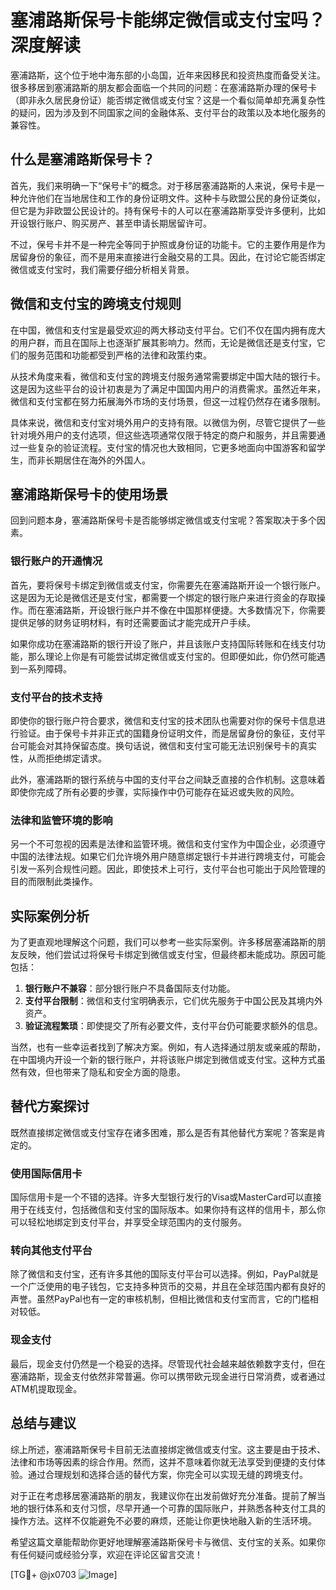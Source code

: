 # 塞浦路斯保号卡能绑定微信或支付宝吗？深度解读

塞浦路斯，这个位于地中海东部的小岛国，近年来因移民和投资热度而备受关注。很多移居到塞浦路斯的朋友都会面临一个共同的问题：在塞浦路斯办理的保号卡（即非永久居民身份证）能否绑定微信或支付宝？这是一个看似简单却充满复杂性的疑问，因为涉及到不同国家之间的金融体系、支付平台的政策以及本地化服务的兼容性。

## 什么是塞浦路斯保号卡？

首先，我们来明确一下“保号卡”的概念。对于移居塞浦路斯的人来说，保号卡是一种允许他们在当地居住和工作的身份证明文件。这种卡与欧盟公民的身份证类似，但它是为非欧盟公民设计的。持有保号卡的人可以在塞浦路斯享受许多便利，比如开设银行账户、购买房产、甚至申请长期居留许可。

不过，保号卡并不是一种完全等同于护照或身份证的功能卡。它的主要作用是作为居留身份的象征，而不是用来直接进行金融交易的工具。因此，在讨论它能否绑定微信或支付宝时，我们需要仔细分析相关背景。

## 微信和支付宝的跨境支付规则

在中国，微信和支付宝是最受欢迎的两大移动支付平台。它们不仅在国内拥有庞大的用户群，而且在国际上也逐渐扩展其影响力。然而，无论是微信还是支付宝，它们的服务范围和功能都受到严格的法律和政策约束。

从技术角度来看，微信和支付宝的跨境支付服务通常需要绑定中国大陆的银行卡。这是因为这些平台的设计初衷是为了满足中国国内用户的消费需求。虽然近年来，微信和支付宝都在努力拓展海外市场的支付场景，但这一过程仍然存在诸多限制。

具体来说，微信和支付宝对境外用户的支持有限。以微信为例，尽管它提供了一些针对境外用户的支付选项，但这些选项通常仅限于特定的商户和服务，并且需要通过一些复杂的验证流程。支付宝的情况也大致相同，它更多地面向中国游客和留学生，而非长期居住在海外的外国人。

## 塞浦路斯保号卡的使用场景

回到问题本身，塞浦路斯保号卡是否能够绑定微信或支付宝呢？答案取决于多个因素。

### 银行账户的开通情况

首先，要将保号卡绑定到微信或支付宝，你需要先在塞浦路斯开设一个银行账户。这是因为无论是微信还是支付宝，都需要一个绑定的银行账户来进行资金的存取操作。而在塞浦路斯，开设银行账户并不像在中国那样便捷。大多数情况下，你需要提供足够的财务证明材料，有时还需要面试才能完成开户手续。

如果你成功在塞浦路斯的银行开设了账户，并且该账户支持国际转账和在线支付功能，那么理论上你是有可能尝试绑定微信或支付宝的。但即便如此，你仍然可能遇到一系列障碍。

### 支付平台的技术支持

即使你的银行账户符合要求，微信和支付宝的技术团队也需要对你的保号卡信息进行验证。由于保号卡并非正式的国籍身份证明文件，而是居留身份的象征，支付平台可能会对其持保留态度。换句话说，微信和支付宝可能无法识别保号卡的真实性，从而拒绝绑定请求。

此外，塞浦路斯的银行系统与中国的支付平台之间缺乏直接的合作机制。这意味着即使你完成了所有必要的步骤，实际操作中仍可能存在延迟或失败的风险。

### 法律和监管环境的影响

另一个不可忽视的因素是法律和监管环境。微信和支付宝作为中国企业，必须遵守中国的法律法规。如果它们允许境外用户随意绑定银行卡并进行跨境支付，可能会引发一系列合规性问题。因此，即使技术上可行，支付平台也可能出于风险管理的目的而限制此类操作。

## 实际案例分析

为了更直观地理解这个问题，我们可以参考一些实际案例。许多移居塞浦路斯的朋友反映，他们尝试过将保号卡绑定到微信或支付宝，但最终都未能成功。原因可能包括：

1. **银行账户不兼容**：部分银行账户不具备国际支付功能。
2. **支付平台限制**：微信和支付宝明确表示，它们优先服务于中国公民及其境内外资产。
3. **验证流程繁琐**：即使提交了所有必要文件，支付平台仍可能要求额外的信息。

当然，也有一些幸运者找到了解决方案。例如，有人选择通过朋友或亲戚的帮助，在中国境内开设一个新的银行账户，并将该账户绑定到微信或支付宝。这种方式虽然有效，但也带来了隐私和安全方面的隐患。

## 替代方案探讨

既然直接绑定微信或支付宝存在诸多困难，那么是否有其他替代方案呢？答案是肯定的。

### 使用国际信用卡

国际信用卡是一个不错的选择。许多大型银行发行的Visa或MasterCard可以直接用于在线支付，包括微信和支付宝的国际版本。如果你持有这样的信用卡，那么你可以轻松地绑定到支付平台，并享受全球范围内的支付服务。

### 转向其他支付平台

除了微信和支付宝，还有许多其他的国际支付平台可以选择。例如，PayPal就是一个广泛使用的电子钱包，它支持多种货币的交易，并且在全球范围内都有良好的声誉。虽然PayPal也有一定的审核机制，但相比微信和支付宝而言，它的门槛相对较低。

### 现金支付

最后，现金支付仍然是一个稳妥的选择。尽管现代社会越来越依赖数字支付，但在塞浦路斯，现金支付依然非常普遍。你可以携带欧元现金进行日常消费，或者通过ATM机提取现金。

## 总结与建议

综上所述，塞浦路斯保号卡目前无法直接绑定微信或支付宝。这主要是由于技术、法律和市场等因素的综合作用。然而，这并不意味着你就无法享受到便捷的支付体验。通过合理规划和选择合适的替代方案，你完全可以实现无缝的跨境支付。

对于正在考虑移居塞浦路斯的朋友，我建议你在出发前做好充分准备。提前了解当地的银行体系和支付习惯，尽早开通一个可靠的国际账户，并熟悉各种支付工具的操作方法。这样不仅能避免不必要的麻烦，还能让你更快地融入新的生活环境。

希望这篇文章能帮助你更好地理解塞浦路斯保号卡与微信、支付宝的关系。如果你有任何疑问或经验分享，欢迎在评论区留言交流！

[TG💪+ @jx0703 ![Image](https://github.com/user-attachments/assets/dbca1d08-cadb-493c-b0ec-ad6f7a83f270)]